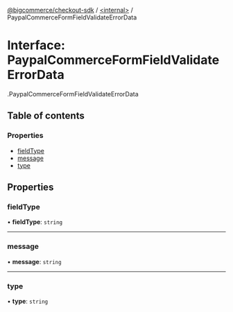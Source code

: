 [@bigcommerce/checkout-sdk](../README.md) / [<internal\>](../modules/internal_.md) / PaypalCommerceFormFieldValidateErrorData

# Interface: PaypalCommerceFormFieldValidateErrorData

[<internal>](../modules/internal_.md).PaypalCommerceFormFieldValidateErrorData

## Table of contents

### Properties

- [fieldType](internal_.PaypalCommerceFormFieldValidateErrorData.md#fieldtype)
- [message](internal_.PaypalCommerceFormFieldValidateErrorData.md#message)
- [type](internal_.PaypalCommerceFormFieldValidateErrorData.md#type)

## Properties

### fieldType

• **fieldType**: `string`

___

### message

• **message**: `string`

___

### type

• **type**: `string`
